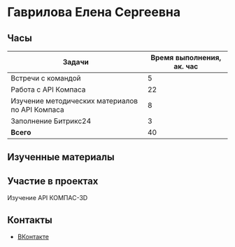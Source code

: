 

# Гаврилова Елена Сергеевна 

## Часы

|Задачи|Время выполнения, ак. час|
|----------------|----------------|
|Встречи с командой | 5|
|Работа с API Компаса | 22|
|Изучение методических материалов по API Компаса | 8|
|Заполнение Битрикс24 | 3|
|<b>Всего </b> | 40|


## Изученные материалы



## Участие в проектах
Изучение API КОМПАС-3D

## Контакты <br>
- [ВКонтакте](https://vk.com/lle_gaa)
